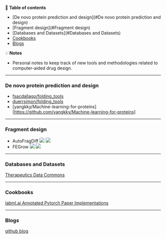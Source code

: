📖 **Table of contents**
* [De novo protein prediction and design](#De novo protein prediction and design)
* [Fragment design](#Fragment design)
* [Databases and Datasets](#Databases and Datasets)
* [Cookbooks](#Cookbooks)
* [Blogs](#Blogs)

💡 **Notes**
- Personal notes to keep track of new tools and methodologies related to computer-aided drug design.

---
<a name="De novo protein prediction and design"></a>
### De novo protein prediction and design
  - [fsacdallago/folding_tools](https://github.com/sacdallago/folding_tools)  
  - [duerrsimon/folding_tools](https://github.com/duerrsimon/folding_tools)
  - [yangkky/Machine-learning-for-proteins][https://github.com/yangkky/Machine-learning-for-proteins]
    
---- 
<a name="Fragment design"></a>
### Fragment design
  - AutoFragDiff
  [![](https://img.shields.io/badge/-repo-gray)](https://github.com/keiserlab/autofragdiff)
  [![](https://img.shields.io/badge/DOI-10.1101%2F2022.05.17.492392-lightgrey)]([https://doi.org/10.1101/2022.05.17.492392](https://openreview.net/forum?id=E3HN48zjam))
  - FEGrow
  [![](https://img.shields.io/badge/-repo-gray)](https://github.com/cole-group/FEgrow)
  [![](https://img.shields.io/badge/DOI-10.1101%2F2022.05.17.492392-lightgrey)]([https://www.nature.com/articles/s42004-022-00754-9)
  
---- 
<a name="Databases and Datasets"></a>
### Databases and Datasets
[Therapeutics Data Commons](https://tdcommons.ai/)

---- 
<a name="Cookbooks"></a>
### Cookbooks
  [labml.ai Annotated Pytorch Paper Implementations](https://nn.labml.ai/)

---- 
<a name="Blogs"></a>
### Blogs
  [github blog](https://github.blog/)
